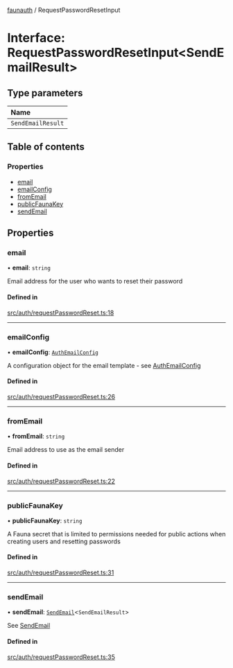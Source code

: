 [faunauth](../index.md) / RequestPasswordResetInput

# Interface: RequestPasswordResetInput<SendEmailResult\>

## Type parameters

| Name |
| :------ |
| `SendEmailResult` |

## Table of contents

### Properties

- [email](RequestPasswordResetInput.md#email)
- [emailConfig](RequestPasswordResetInput.md#emailconfig)
- [fromEmail](RequestPasswordResetInput.md#fromemail)
- [publicFaunaKey](RequestPasswordResetInput.md#publicfaunakey)
- [sendEmail](RequestPasswordResetInput.md#sendemail)

## Properties

### email

• **email**: `string`

Email address for the user who wants to reset their password

#### Defined in

[src/auth/requestPasswordReset.ts:18](https://github.com/alexnitta/faunauth/blob/70b5ca8/src/auth/requestPasswordReset.ts#L18)

___

### emailConfig

• **emailConfig**: [`AuthEmailConfig`](AuthEmailConfig.md)

A configuration object for the email template - see [AuthEmailConfig](AuthEmailConfig.md)

#### Defined in

[src/auth/requestPasswordReset.ts:26](https://github.com/alexnitta/faunauth/blob/70b5ca8/src/auth/requestPasswordReset.ts#L26)

___

### fromEmail

• **fromEmail**: `string`

Email address to use as the email sender

#### Defined in

[src/auth/requestPasswordReset.ts:22](https://github.com/alexnitta/faunauth/blob/70b5ca8/src/auth/requestPasswordReset.ts#L22)

___

### publicFaunaKey

• **publicFaunaKey**: `string`

A Fauna secret that is limited to permissions needed for public actions when creating users
and resetting passwords

#### Defined in

[src/auth/requestPasswordReset.ts:31](https://github.com/alexnitta/faunauth/blob/70b5ca8/src/auth/requestPasswordReset.ts#L31)

___

### sendEmail

• **sendEmail**: [`SendEmail`](../index.md#sendemail)<`SendEmailResult`\>

See [SendEmail](../index.md#sendemail)

#### Defined in

[src/auth/requestPasswordReset.ts:35](https://github.com/alexnitta/faunauth/blob/70b5ca8/src/auth/requestPasswordReset.ts#L35)
